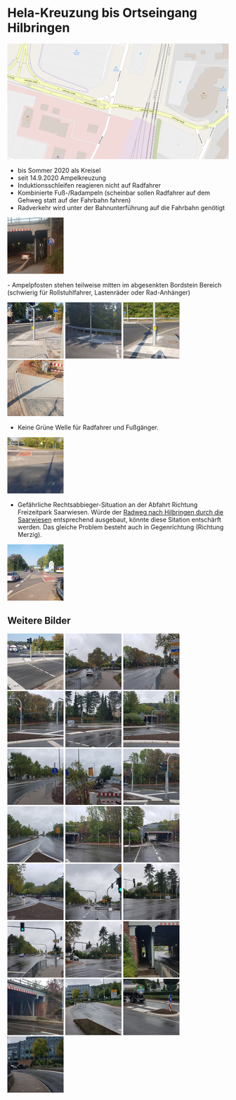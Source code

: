 # Hela-Kreuzung bis Ortseingang Hilbringen

![Karte Hela-Kreuzung](media/map-Hela-Kreuzung.png)

- bis Sommer 2020 als Kreisel
- seit 14.9.2020 Ampelkreuzung
- Induktionsschleifen reagieren nicht auf Radfahrer
- Kombinierte Fuß-/Radampeln (scheinbar sollen Radfahrer auf dem Gehweg statt auf der Fahrbahn fahren)
- Radverkehr wird unter der Bahnunterführung auf die Fahrbahn genötigt
<p><a href="media/20200917_193635.jpg"><img alt="Radweg-Ende-Lothringerstr" src="media/thumb-20200917_193635.jpg"/></a></p>
- Ampelpfosten stehen teilweise mitten im abgesenkten Bordstein Bereich (schwierig für Rollstuhlfahrer, Lastenräder oder Rad-Anhänger)
<p>
  <a href="media/20200919_095052.jpg"><img alt="Ampelpfosten 1" src="media/thumb-20200919_095052.jpg"/></a>
  <a href="media/20200919_113201.jpg"><img alt="Ampelpfosten 2" src="media/thumb-20200919_113201.jpg"/></a>
  <a href="media/20200919_095506.jpg"><img alt="Ampelpfosten 3" src="media/thumb-20200919_095506.jpg"/></a>
  <a href="media/20200919_095100.jpg"><img alt="Ampelpfosten Detail" src="media/thumb-20200919_095100.jpg"/></a>
</p>

- Keine Grüne Welle für Radfahrer und Fußgänger.

<a href="media/20200919_095150.jpg"><img alt="Mindestens Zwei Ampelphasen" src="media/thumb-20200919_095150.jpg"/></a>

- Gefährliche Rechtsabbieger-Situation an der Abfahrt Richtung Freizeitpark Saarwiesen.
Würde der [Radweg nach Hilbringen durch die Saarwiesen](saarwiesen.md) entsprechend ausgebaut, könnte diese Sitation entschärft werden.
Das gleiche Problem besteht auch in Gegenrichtung (Richtung Merzig).

<a href="media/20200919_095356.jpg"><img alt="Abzweig Saarwiesen" src="media/thumb-20200919_095356.jpg"/></a>

## Weitere Bilder
<a href="media/20200919_095554.jpg"><img alt="Fußgängerüberweg Auf-/Abfahrt A8 Richtung Saarbrücken" src="media/thumb-20200919_095554.jpg"/></a>
<a href="media/20201003_124412.jpg"><img alt="Vor der Stadthalle Richtung Kauflandkreuzung" src="media/thumb-20201003_124412.jpg"/></a>
<a href="media/20201003_124531.jpg"><img alt="Vor dem Stadthallenparkplatz Richtung Kauflandkreuzung" src="media/thumb-20201003_124531.jpg"/></a>
<a href="media/20201003_124623.jpg"><img alt="Kauflandkreuzung" src="media/thumb-20201003_124623.jpg"/></a>
<a href="media/20201003_124626.jpg"><img alt="Kauflandkreuzung" src="media/thumb-20201003_124626.jpg"/></a>
<a href="media/20201003_124628.jpg"><img alt="Kauflandkreuzung" src="media/thumb-20201003_124628.jpg"/></a>
<a href="media/20201003_124636.jpg"><img alt="Kauflandkreuzung" src="media/thumb-20201003_124636.jpg"/></a>
<a href="media/20201003_124642.jpg"><img alt="Kauflandkreuzung" src="media/thumb-20201003_124642.jpg"/></a>
<a href="media/20201003_124648.jpg"><img alt="Kauflandkreuzung" src="media/thumb-20201003_124648.jpg"/></a>
<a href="media/20201003_124711.jpg"><img alt="Kauflandkreuzung" src="media/thumb-20201003_124711.jpg"/></a>
<a href="media/20201003_124719.jpg"><img alt="Kauflandkreuzung" src="media/thumb-20201003_124719.jpg"/></a>
<a href="media/20201003_124732.jpg"><img alt="Kauflandkreuzung" src="media/thumb-20201003_124732.jpg"/></a>
<a href="media/20201003_124735.jpg"><img alt="Kauflandkreuzung" src="media/thumb-20201003_124735.jpg"/></a>
<a href="media/20201003_124804.jpg"><img alt="Kauflandkreuzung" src="media/thumb-20201003_124804.jpg"/></a>
<a href="media/20201003_124808.jpg"><img alt="Kauflandkreuzung" src="media/thumb-20201003_124808.jpg"/></a>
<a href="media/20201003_124819.jpg"><img alt="Kauflandkreuzung" src="media/thumb-20201003_124819.jpg"/></a>
<a href="media/20201003_124822.jpg"><img alt="Kauflandkreuzung" src="media/thumb-20201003_124822.jpg"/></a>
<a href="media/20201003_124832.jpg"><img alt="Kauflandkreuzung" src="media/thumb-20201003_124832.jpg"/></a>
<a href="media/20201003_124835.jpg"><img alt="Kauflandkreuzung" src="media/thumb-20201003_124835.jpg"/></a>
<a href="media/20201003_124909.jpg"><img alt="Kauflandkreuzung" src="media/thumb-20201003_124909.jpg"/></a>
<a href="media/20201003_124940.jpg"><img alt="Kauflandkreuzung" src="media/thumb-20201003_124940.jpg"/></a>
<a href="media/20201003_124948.jpg"><img alt="Kauflandkreuzung" src="media/thumb-20201003_124948.jpg"/></a>

